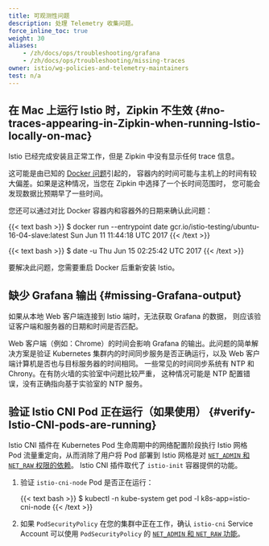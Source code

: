 ```yaml
---
title: 可观测性问题
description: 处理 Telemetry 收集问题。
force_inline_toc: true
weight: 30
aliases:
    - /zh/docs/ops/troubleshooting/grafana
    - /zh/docs/ops/troubleshooting/missing-traces
owner: istio/wg-policies-and-telemetry-maintainers
test: n/a
---
```


## 在 Mac 上运行 Istio 时，Zipkin 不生效  {#no-traces-appearing-in-Zipkin-when-running-Istio-locally-on-mac}

Istio 已经完成安装且正常工作，但是 Zipkin 中没有显示任何 trace 信息。

这可能是由已知的 [Docker 问题](https://github.com/docker/for-mac/issues/1260)引起的，
容器内的时间可能与主机上的时间有较大偏差。如果是这种情况，当您在 Zipkin 中选择了一个长时间范围时，
您可能会发现数据比预期早了一些时间。

您还可以通过对比 Docker 容器内和容器外的日期来确认此问题：

{{< text bash >}}
$ docker run --entrypoint date gcr.io/istio-testing/ubuntu-16-04-slave:latest
Sun Jun 11 11:44:18 UTC 2017
{{< /text >}}

{{< text bash >}}
$ date -u
Thu Jun 15 02:25:42 UTC 2017
{{< /text >}}

要解决此问题，您需要重启 Docker 后重新安装 Istio。

## 缺少 Grafana 输出  {#missing-Grafana-output}

如果从本地 Web 客户端连接到 Istio 端时，无法获取 Grafana 的数据，
则应该验证客户端和服务器的日期和时间是否匹配。

Web 客户端（例如：Chrome）的时间会影响 Grafana 的输出。此问题的简单解决方案是验证
Kubernetes 集群内的时间同步服务是否正确运行，以及 Web 客户端计算机是否也与目标服务器的时间相同。
一些常见的时间同步系统有 NTP 和 Chrony。在有防火墙的实验室中问题比较严重，
这种情况可能是 NTP 配置错误，没有正确指向基于实验室的 NTP 服务。

## 验证 Istio CNI Pod 正在运行（如果使用）  {#verify-Istio-CNI-pods-are-running}

Istio CNI 插件在 Kubernetes Pod 生命周期中的网络配置阶段执行 Istio
网格 Pod 流量重定向，从而消除了用户将 Pod 部署到 Istio 网格是对
[`NET_ADMIN` 和 `NET_RAW` 权限的依赖](/zh/docs/ops/deployment/application-requirements/)。
Istio CNI 插件取代了 `istio-init` 容器提供的功能。

1. 验证 `istio-cni-node` Pod 是否正在运行：

    {{< text bash >}}
    $ kubectl -n kube-system get pod -l k8s-app=istio-cni-node
    {{< /text >}}

1. 如果 `PodSecurityPolicy` 在您的集群中正在工作，确认 `istio-cni`
   Service Account 可以使用 `PodSecurityPolicy` 的
   [`NET_ADMIN` 和 `NET_RAW` 功能](/zh/docs/ops/deployment/application-requirements/)。
